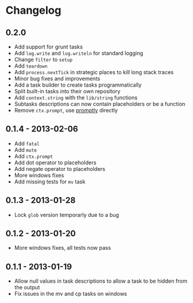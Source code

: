 # Changelog

## 0.2.0

- Add support for grunt tasks
- Add `log.write` and `log.writeln` for standard logging
- Change `filter` to `setup`
- Add `teardown`
- Add `process.nextTick` in strategic places to kill long stack traces
- Minor bug fixes and improvements
- Add a task builder to create tasks programmatically
- Split built-in tasks into their own repository
- Add `context.string` with the `lib/string` functions
- Subtasks descriptions can now contain placeholders or be a function
- Remove `ctx.prompt`, use [promptly](https://github.com/IndigoUnited/node-promptly) directly
## 0.1.4 - 2013-02-06

- Add `fatal`
- Add `mute`
- Add `ctx.prompt`
- Add dot operator to placeholders
- Add negate operator to placeholders
- More windows fixes
- Add missing tests for `mv` task

## 0.1.3 - 2013-01-28

- Lock `glob` version temporarly due to a bug

## 0.1.2 - 2013-01-20

- More windows fixes, all tests now pass

## 0.1.1 - 2013-01-19

- Allow null values in task descriptions to allow a task to be hidden from the output
- Fix issues in the mv and cp tasks on windows